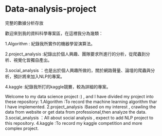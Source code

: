 # Data-analysis-project
完整的數據分析存放

歡迎來到我的資料科學專案區，在這裡我分為幾類：

1.Algorithm : 紀錄我所實作的機器學習演算法。

2.project_analysis :紀錄出於個人興趣、團隊要求所進行的分析，從爬蟲到分析、視覺化皆獨自產出。

3.social_analysis ：也是出於個人興趣所做的，關於網路聲量、論壇的爬蟲與分析，預計將來加入NLP的專案。

4.kaggle :紀錄我所打的kaggle競賽，較為詳細的專案。



Welcome to my data science project  :) , and I have divided my project into these repository:
1.Algorithm :To record the machine learning algorithm thar I have implemented.
2.project_analysis :Based on my interest , crawling the data from website or get data from professional,then analyze the data.
3.social_analysis ：All about social analysis , expect to add NLP project to this repository.
4.kaggle :To record my kaggle competition and more complex project.


